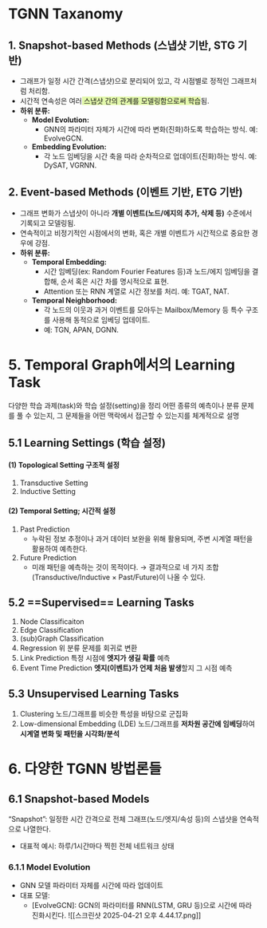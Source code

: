 # TGNN Taxanomy
## 1. Snapshot-based Methods (**스냅샷 기반**, STG 기반)
- 그래프가 일정 시간 간격(스냅샷)으로 분리되어 있고, 각 시점별로 정적인 그래프처럼 처리함.
- 시간적 연속성은 여러<span style="background:rgba(205, 244, 105, 0.55)"> 스냅샷 간의 관계를 모델링함으로써 학습</span>됨.
- **하위 분류:**
    - **Model Evolution:**
        - GNN의 파라미터 자체가 시간에 따라 변화(진화)하도록 학습하는 방식. 예: EvolveGCN.
    - **Embedding Evolution:**
        - 각 노드 임베딩을 시간 축을 따라 순차적으로 업데이트(진화)하는 방식. 예: DySAT, VGRNN.

## 2. Event-based Methods (**이벤트 기반**, ETG 기반)
- 그래프 변화가 스냅샷이 아니라 **개별 이벤트(노드/에지의 추가, 삭제 등)** 수준에서 기록되고 모델링됨.
- 연속적이고 비정기적인 시점에서의 변화, 혹은 개별 이벤트가 시간적으로 중요한 경우에 강점.
- **하위 분류:**
    - **Temporal Embedding:**
        - 시간 임베딩(ex: Random Fourier Features 등)과 노드/에지 임베딩을 결합해, 순서 혹은 시간 차를 명시적으로 표현.
        - Attention 또는 RNN 계열로 시간 정보를 처리. 예: TGAT, NAT.
    - **Temporal Neighborhood:**
        - 각 노드의 이웃과 과거 이벤트를 모아두는 Mailbox/Memory 등 특수 구조를 사용해 동적으로 임베딩 업데이트.
        - 예: TGN, APAN, DGNN.

# 5. Temporal Graph에서의 Learning Task
다양한 학습 과제(task)와 학습 설정(setting)을 정리
어떤 종류의 예측이나 분류 문제를 풀 수 있는지, 그 문제들을 어떤 맥락에서 접근할 수 있는지를 체계적으로 설명

## 5.1 Learning Settings (학습 설정)
#### (1) Topological Setting 구조적 설정
1. Transductive Setting 
2. Inductive Setting
#### (2) Temporal Setting; 시간적 설정
1. Past Prediction
	- 누락된 정보 추정이나 과거 데이터 보완을 위해 활용되며, 
	  주변 시계열 패턴을 활용하여 예측한다. 
2. Future Prediction
	- 미래 패턴을 예측하는 것이 목적이다. 
→ 결과적으로 네 가지 조합(Transductive/Inductive × Past/Future)이 나올 수 있다. 

## 5.2 ==Supervised== Learning Tasks
1. Node Classificaiton
2. Edge Classification
3. (sub)Graph Classification
4. Regression
	위 분류 문제를 회귀로 변환
5. Link Prediction
	특정 시점에 **엣지가 생길 확률** 예측
6. Event Time Prediction
	**엣지(이벤트)가 언제 처음 발생**할지 그 시점 예측

## 5.3 Unsupervised Learning Tasks 
1. Clustering
	노드/그래프를 비슷한 특성을 바탕으로 군집화
2. Low-dimensional Embedding (LDE)
	노드/그래프를 **저차원 공간에 임베딩**하여 **시계열 변화 및 패턴을 시각화/분석**


# 6. 다양한 TGNN 방법론들
## 6.1 Snapshot-based Models
“Snapshot”: 일정한 시간 간격으로 전체 그래프(노드/엣지/속성 등)의 스냅샷을 연속적으로 나열한다. 
- 대표적 예시: 하루/1시간마다 찍힌 전체 네트워크 상태
### 6.1.1 Model Evolution
- GNN 모델 파라미터 자체를 시간에 따라 업데이트
- 대표 모델:
	- [EvolveGCN]: GCN의 파라미터를 RNN(LSTM, GRU 등)으로 시간에 따라 진화시킨다. ![[스크린샷 2025-04-21 오후 4.44.17.png]]
